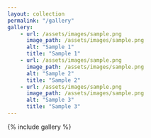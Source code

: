 ```yaml
---
layout: collection
permalink: "/gallery"
gallery:
    - url: /assets/images/sample.png
      image_path: /assets/images/sample.png
      alt: "Sample 1"
      title: "Sample 1"
    - url: /assets/images/sample.png
      image_path: /assets/images/sample.png
      alt: "Sample 2"
      title: "Sample 2"
    - url: /assets/images/sample.png
      image_path: /assets/images/sample.png
      alt: "Sample 3"
      title: "Sample 3"
---
```


{% include gallery %}